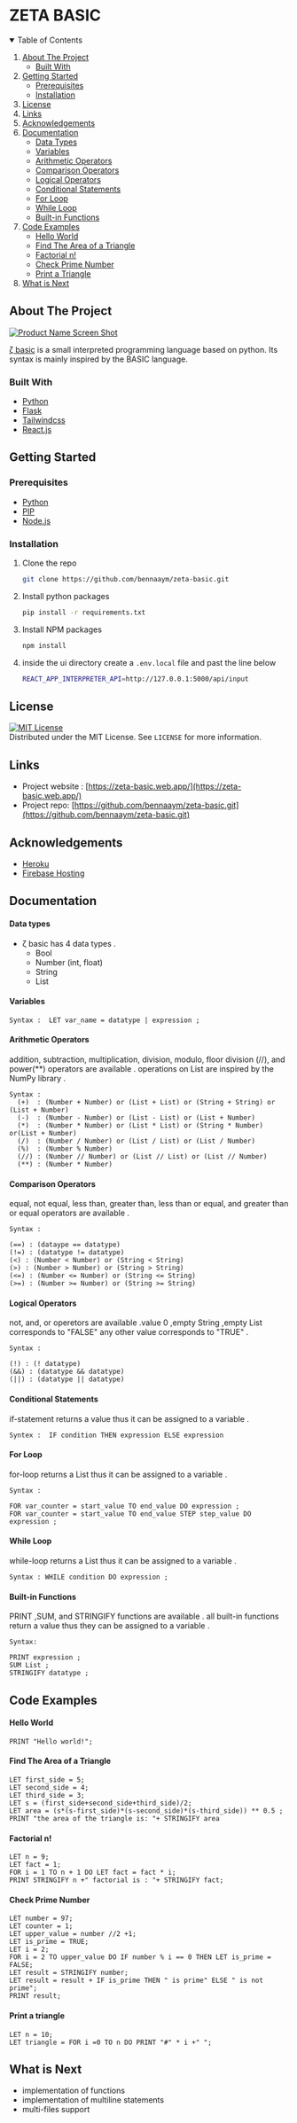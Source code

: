 # ZETA BASIC

<!-- TABLE OF CONTENTS -->
<details open="open">
  <summary>Table of Contents</summary>
  <ol>
    <li>
      <a href="#about-the-project">About The Project</a>
      <ul>
        <li><a href="#built-with">Built With</a></li>
      </ul>
    </li>
    <li>
      <a href="#getting-started">Getting Started</a>
      <ul>
        <li><a href="#prerequisites">Prerequisites</a></li>
        <li><a href="#installation">Installation</a></li>
      </ul>
    </li>
    <li><a href="#license">License</a></li>
    <li><a href="#links">Links</a></li>
    <li><a href="#acknowledgements">Acknowledgements</a></li>
    <li>
      <a href="#documentation">Documentation</a>
      <ul>
        <li><a href="#data-types">Data Types</a></li>
        <li><a href="#variables">Variables</a></li>
        <li><a href="#arithmetic-operators">Arithmetic Operators</a></li>
        <li><a href="#comparison-operators">Comparison Operators</a></li>
        <li><a href="#logical-operators">Logical Operators</a></li>
        <li><a href="#conditional-statements">Conditional Statements</a></li>
        <li><a href="#for-loop">For Loop</a></li>
        <li><a href="#while-loop">While Loop</a></li>
        <li><a href="#built-in-functions">Built-in Functions</a></li>
      </ul>
    </li>
    <li>
      <a href="#code-examples">Code Examples</a>
      <ul>
          <li><a href="#hello-world">Hello World</a></li>
          <li><a href="#find-the-area-of-a-triangle">Find The Area of a Triangle</a></li>
          <li><a href="#factorial-n">Factorial n!</a></li>
          <li><a href="#check-prime-number">Check Prime Number</a></li>
          <li><a href="#print-a-triangle">Print a Triangle</a></li>
      </ul>
    </li>
    <li><a href="#what-is-next">What is Next</a></li>
  </ol>
</details>



<!-- ABOUT THE PROJECT -->
## About The Project

[![Product Name Screen Shot][product-screenshot]](https://zeta-basic.web.app/)

[ζ basic](https://zeta-basic.web.app/) is a small interpreted programming language based on python. Its syntax is mainly inspired by the BASIC language.

### Built With

* [Python](https://www.python.org/)
* [Flask](https://flask.palletsprojects.com/en/2.0.x/)
* [Tailwindcss](https://tailwindcss.com/)
* [React.js](https://reactjs.org)


<!-- GETTING STARTED -->
## Getting Started

### Prerequisites
* [Python](https://www.python.org/)
* [PIP](https://pypi.org/project/pip/)
* [Node.js](https://nodejs.org)

### Installation

1. Clone the repo
   ```sh
   git clone https://github.com/bennaaym/zeta-basic.git
   ```
2. Install python packages 
   ```sh
   pip install -r requirements.txt
   ```
3. Install NPM packages
   ```sh
   npm install
   ```
   
3. inside the ui directory create a `.env.local` file  and past the line below
   ```sh
   REACT_APP_INTERPRETER_API=http://127.0.0.1:5000/api/input
   
   ```


<!-- LICENSE -->
## License
[![MIT License][license-shield]][license-url]<br>
Distributed under the MIT License. See `LICENSE` for more information.



<!-- CONTACT -->
## Links

* Project website : [https://zeta-basic.web.app/](https://zeta-basic.web.app/)
* Project repo: [https://github.com/bennaaym/zeta-basic.git](https://github.com/bennaaym/zeta-basic.git)



<!-- ACKNOWLEDGEMENTS -->
## Acknowledgements
* [Heroku](https://dashboard.heroku.com/apps)
* [Firebase Hosting](https://www.firebase.com/)

## Documentation

  #### Data types

  - ζ basic has 4 data types .
    * Bool
    * Number (int, float)
    * String
    * List
  
  #### Variables
    
    Syntax :  LET var_name = datatype | expression ;
  
  #### Arithmetic Operators 
  addition, subtraction, multiplication, division, modulo, floor division (//), and power(**) operators are available . operations on List are inspired by the NumPy library .
  
    Syntax :
      (+)  : (Number + Number) or (List + List) or (String + String) or (List + Number)
      (-)  : (Number - Number) or (List - List) or (List + Number)
      (*)  : (Number * Number) or (List * List) or (String * Number) or(List + Number)
      (/)  : (Number / Number) or (List / List) or (List / Number)
      (%)  : (Number % Number)
      (//) : (Number // Number) or (List // List) or (List // Number)
      (**) : (Number * Number)
    
  #### Comparison Operators 
  equal, not equal, less than, greater than, less than or equal, and greater than or equal operators are available .
  
    Syntax :
    
    (==) : (dataype == datatype)
    (!=) : (datatype != datatype)
    (<) : (Number < Number) or (String < String)
    (>) : (Number > Number) or (String > String)
    (<=) : (Number <= Number) or (String <= String)
    (>=) : (Number >= Number) or (String >= String)
    
  #### Logical Operators
  not, and, or operetors are available .value 0 ,empty String ,empty List corresponds to "FALSE" any other value corresponds to "TRUE" .  
    
    Syntax :
    
    (!) : (! datatype)
    (&&) : (datatype && datatype)
    (||) : (datatype || datatype)
    
  #### Conditional Statements
  if-statement returns a value thus it can be assigned to a variable .
    
    Syntex :  IF condition THEN expression ELSE expression
    
  #### For Loop 
  for-loop returns a List thus it can be assigned to a variable .
    
    Syntax :

    FOR var_counter = start_value TO end_value DO expression ;
    FOR var_counter = start_value TO end_value STEP step_value DO expression ;
    
  #### While Loop
  while-loop returns a List thus it can be assigned to a variable .
    
    Syntax : WHILE condition DO expression ;
  
  #### Built-in Functions 
  PRINT ,SUM, and STRINGIFY functions are available . all built-in functions return a value thus they can be assigned to a variable .
    
    Syntax:

    PRINT expression ;
    SUM List ;
    STRINGIFY datatype ;
    
## Code Examples
  
  #### Hello World
    
    PRINT "Hello world!";

  #### Find The Area of a Triangle
    
    LET first_side = 5;
    LET second_side = 4;
    LET third_side = 3;
    LET s = (first_side+second_side+third_side)/2;
    LET area = (s*(s-first_side)*(s-second_side)*(s-third_side)) ** 0.5 ;
    PRINT "the area of the triangle is: "+ STRINGIFY area
    
  #### Factorial n!
 
    LET n = 9;
    LET fact = 1;
    FOR i = 1 TO n + 1 DO LET fact = fact * i;
    PRINT STRINGIFY n +" factorial is : "+ STRINGIFY fact;
    
  #### Check Prime Number
    
    LET number = 97;
    LET counter = 1;
    LET upper_value = number //2 +1;
    LET is_prime = TRUE;
    LET i = 2;
    FOR i = 2 TO upper_value DO IF number % i == 0 THEN LET is_prime = FALSE;
    LET result = STRINGIFY number;
    LET result = result + IF is_prime THEN " is prime" ELSE " is not prime";
    PRINT result;


  #### Print a triangle
    
    LET n = 10;
    LET triangle = FOR i =0 TO n DO PRINT "#" * i +" ";

## What is Next 
  * implementation of functions
  * implementation of multiline statements
  * multi-files support

<!-- MARKDOWN LINKS & IMAGES -->
<!-- https://www.markdownguide.org/basic-syntax/#reference-style-links -->
[license-shield]: https://img.shields.io/github/license/othneildrew/Best-README-Template.svg?style=for-the-badge
[license-url]: https://github.com/othneildrew/Best-README-Template/blob/master/LICENSE.txt
[product-screenshot]: https://i.ibb.co/7SRLf7V/screely-1626383144625.png
